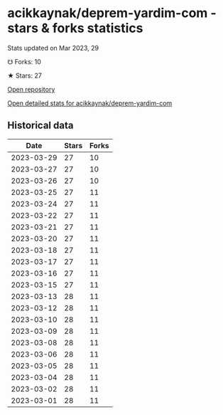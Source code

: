 # acikkaynak/deprem-yardim-com - stars & forks statistics

Stats updated on Mar 2023, 29

☋ Forks: 10

★ Stars: 27

[Open repository](https://github.com/acikkaynak/deprem-yardim-com)

[Open detailed stats for acikkaynak/deprem-yardim-com](https://reviewgithub.com/rep/acikkaynak/deprem-yardim-com)

## Historical data
| Date | Stars | Forks |
|------|-------|-------|
| 2023-03-29 | 27 | 10 | 
| 2023-03-27 | 27 | 10 | 
| 2023-03-26 | 27 | 10 | 
| 2023-03-25 | 27 | 11 | 
| 2023-03-24 | 27 | 11 | 
| 2023-03-22 | 27 | 11 | 
| 2023-03-21 | 27 | 11 | 
| 2023-03-20 | 27 | 11 | 
| 2023-03-18 | 27 | 11 | 
| 2023-03-17 | 27 | 11 | 
| 2023-03-16 | 27 | 11 | 
| 2023-03-15 | 27 | 11 | 
| 2023-03-13 | 28 | 11 | 
| 2023-03-12 | 28 | 11 | 
| 2023-03-10 | 28 | 11 | 
| 2023-03-09 | 28 | 11 | 
| 2023-03-08 | 28 | 11 | 
| 2023-03-06 | 28 | 11 | 
| 2023-03-05 | 28 | 11 | 
| 2023-03-04 | 28 | 11 | 
| 2023-03-02 | 28 | 11 | 
| 2023-03-01 | 28 | 11 | 

